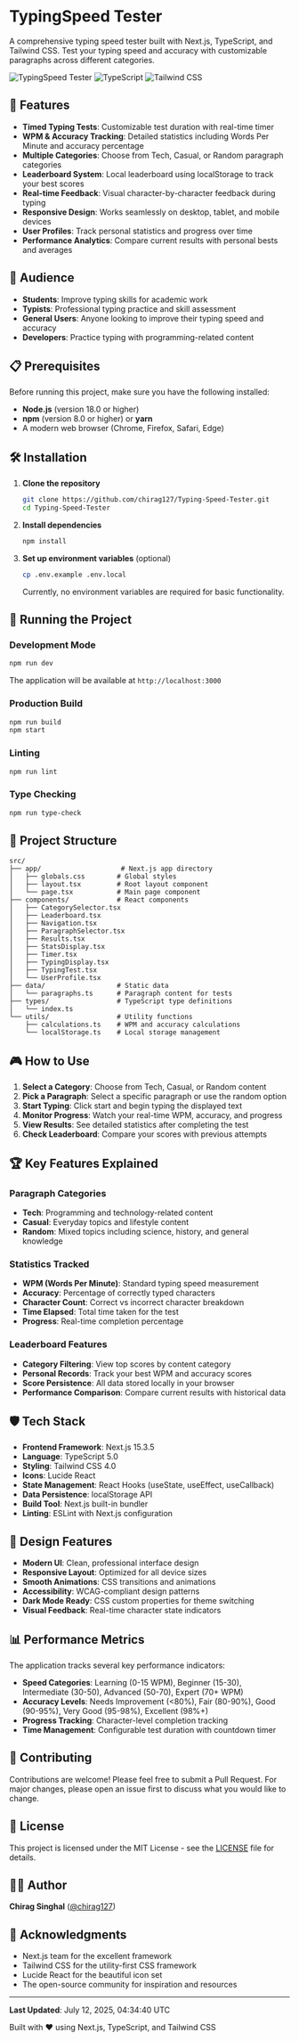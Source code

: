 # TypingSpeed Tester

A comprehensive typing speed tester built with Next.js, TypeScript, and Tailwind CSS. Test your typing speed and accuracy with customizable paragraphs across different categories.

![TypingSpeed Tester](https://img.shields.io/badge/Next.js-15.3.5-black?style=for-the-badge&logo=next.js)
![TypeScript](https://img.shields.io/badge/TypeScript-5.0-blue?style=for-the-badge&logo=typescript)
![Tailwind CSS](https://img.shields.io/badge/Tailwind_CSS-4.0-38B2AC?style=for-the-badge&logo=tailwind-css)

## 🚀 Features

-   **Timed Typing Tests**: Customizable test duration with real-time timer
-   **WPM & Accuracy Tracking**: Detailed statistics including Words Per Minute and accuracy percentage
-   **Multiple Categories**: Choose from Tech, Casual, or Random paragraph categories
-   **Leaderboard System**: Local leaderboard using localStorage to track your best scores
-   **Real-time Feedback**: Visual character-by-character feedback during typing
-   **Responsive Design**: Works seamlessly on desktop, tablet, and mobile devices
-   **User Profiles**: Track personal statistics and progress over time
-   **Performance Analytics**: Compare current results with personal bests and averages

## 🎯 Audience

-   **Students**: Improve typing skills for academic work
-   **Typists**: Professional typing practice and skill assessment
-   **General Users**: Anyone looking to improve their typing speed and accuracy
-   **Developers**: Practice typing with programming-related content

## 📋 Prerequisites

Before running this project, make sure you have the following installed:

-   **Node.js** (version 18.0 or higher)
-   **npm** (version 8.0 or higher) or **yarn**
-   A modern web browser (Chrome, Firefox, Safari, Edge)

## 🛠️ Installation

1. **Clone the repository**

    ```bash
    git clone https://github.com/chirag127/Typing-Speed-Tester.git
    cd Typing-Speed-Tester
    ```

2. **Install dependencies**

    ```bash
    npm install
    ```

3. **Set up environment variables** (optional)

    ```bash
    cp .env.example .env.local
    ```

    Currently, no environment variables are required for basic functionality.

## 🚀 Running the Project

### Development Mode

```bash
npm run dev
```

The application will be available at `http://localhost:3000`

### Production Build

```bash
npm run build
npm start
```

### Linting

```bash
npm run lint
```

### Type Checking

```bash
npm run type-check
```

## 📁 Project Structure

```
src/
├── app/                    # Next.js app directory
│   ├── globals.css        # Global styles
│   ├── layout.tsx         # Root layout component
│   └── page.tsx           # Main page component
├── components/            # React components
│   ├── CategorySelector.tsx
│   ├── Leaderboard.tsx
│   ├── Navigation.tsx
│   ├── ParagraphSelector.tsx
│   ├── Results.tsx
│   ├── StatsDisplay.tsx
│   ├── Timer.tsx
│   ├── TypingDisplay.tsx
│   ├── TypingTest.tsx
│   └── UserProfile.tsx
├── data/                  # Static data
│   └── paragraphs.ts      # Paragraph content for tests
├── types/                 # TypeScript type definitions
│   └── index.ts
└── utils/                 # Utility functions
    ├── calculations.ts    # WPM and accuracy calculations
    └── localStorage.ts    # Local storage management
```

## 🎮 How to Use

1. **Select a Category**: Choose from Tech, Casual, or Random content
2. **Pick a Paragraph**: Select a specific paragraph or use the random option
3. **Start Typing**: Click start and begin typing the displayed text
4. **Monitor Progress**: Watch your real-time WPM, accuracy, and progress
5. **View Results**: See detailed statistics after completing the test
6. **Check Leaderboard**: Compare your scores with previous attempts

## 🏆 Key Features Explained

### Paragraph Categories

-   **Tech**: Programming and technology-related content
-   **Casual**: Everyday topics and lifestyle content
-   **Random**: Mixed topics including science, history, and general knowledge

### Statistics Tracked

-   **WPM (Words Per Minute)**: Standard typing speed measurement
-   **Accuracy**: Percentage of correctly typed characters
-   **Character Count**: Correct vs incorrect character breakdown
-   **Time Elapsed**: Total time taken for the test
-   **Progress**: Real-time completion percentage

### Leaderboard Features

-   **Category Filtering**: View top scores by content category
-   **Personal Records**: Track your best WPM and accuracy scores
-   **Score Persistence**: All data stored locally in your browser
-   **Performance Comparison**: Compare current results with historical data

## 🛡️ Tech Stack

-   **Frontend Framework**: Next.js 15.3.5
-   **Language**: TypeScript 5.0
-   **Styling**: Tailwind CSS 4.0
-   **Icons**: Lucide React
-   **State Management**: React Hooks (useState, useEffect, useCallback)
-   **Data Persistence**: localStorage API
-   **Build Tool**: Next.js built-in bundler
-   **Linting**: ESLint with Next.js configuration

## 🎨 Design Features

-   **Modern UI**: Clean, professional interface design
-   **Responsive Layout**: Optimized for all device sizes
-   **Smooth Animations**: CSS transitions and animations
-   **Accessibility**: WCAG-compliant design patterns
-   **Dark Mode Ready**: CSS custom properties for theme switching
-   **Visual Feedback**: Real-time character state indicators

## 📊 Performance Metrics

The application tracks several key performance indicators:

-   **Speed Categories**: Learning (0-15 WPM), Beginner (15-30), Intermediate (30-50), Advanced (50-70), Expert (70+ WPM)
-   **Accuracy Levels**: Needs Improvement (<80%), Fair (80-90%), Good (90-95%), Very Good (95-98%), Excellent (98%+)
-   **Progress Tracking**: Character-level completion tracking
-   **Time Management**: Configurable test duration with countdown timer

## 🤝 Contributing

Contributions are welcome! Please feel free to submit a Pull Request. For major changes, please open an issue first to discuss what you would like to change.

## 📄 License

This project is licensed under the MIT License - see the [LICENSE](LICENSE) file for details.

## 👨‍💻 Author

**Chirag Singhal** ([@chirag127](https://github.com/chirag127))

## 🙏 Acknowledgments

-   Next.js team for the excellent framework
-   Tailwind CSS for the utility-first CSS framework
-   Lucide React for the beautiful icon set
-   The open-source community for inspiration and resources

---

**Last Updated**: July 12, 2025, 04:34:40 UTC

Built with ❤️ using Next.js, TypeScript, and Tailwind CSS
